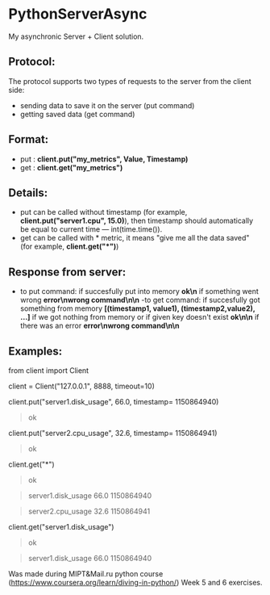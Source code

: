 # PythonServerAsync


My asynchronic Server + Client solution.

## Protocol: 

The protocol supports two types of requests to the server from the client side:
- sending data to save it on the server (put command)
- getting saved data (get command)

## Format:

- put : **client.put("my_metrics", Value, Timestamp)**
- get : **client.get("my_metrics")**

## Details:

- put can be called without timestamp (for example, **client.put("server1.cpu", 15.0)**), then timestamp should automatically be equal to current time — int(time.time()).
- get can be called with * metric, it means "give me all the data saved" (for example, **client.get("*")**)

## Response from server:
- to put command: 
    if succesfully put into memory **ok\n**
    if something went wrong **error\nwrong command\n\n**
 -to get command:
    if succesfully got something from memory **[(timestamp1, value1), (timestamp2,value2), ...]**
    if we got nothing from memory or if given key doesn't exist **ok\n\n**
    if there was an error **error\nwrong command\n\n**
    
 ## Examples:
 from client import Client
 
 client = Client("127.0.0.1", 8888, timeout=10)
 
 client.put("server1.disk_usage", 66.0, timestamp= 1150864940)
 
 >ok
 
 client.put("server2.cpu_usage", 32.6, timestamp= 1150864941)
 
 >ok
 
client.get("*")

>ok

>server1.disk_usage 66.0 1150864940


>server2.cpu_usage 32.6 1150864941


client.get("server1.disk_usage")


>ok


>server1.disk_usage 66.0 1150864940


Was made during MIPT&amp;Mail.ru python course (https://www.coursera.org/learn/diving-in-python/)
Week 5 and 6 exercises.
